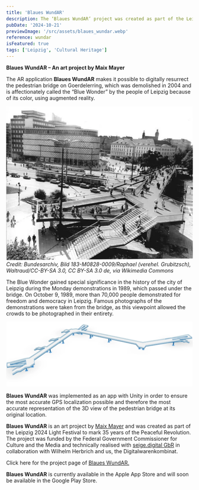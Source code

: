 ```yaml
---
title: 'Blaues WundAR'
description: The ‘Blaues WundAR’ project was created as part of the Leipzig Light Festival 2024 as an art project by Maix Mayer and allows the resurrection of the pedestrian bridge on Goerdelerring in Leipzig, known as the ‘Blue Wonder’.
pubDate: '2024-10-21'
previewImage: '/src/assets/blaues_wundar.webp'
reference: wundar
isFeatured: true
tags: ['Leipzig', 'Cultural Heritage']
---
```


**Blaues WundAR – An art project by Maix Mayer**

The AR application **Blaues WundAR** makes it possible to digitally resurrect the pedestrian bridge on Goerdelerring, which was demolished in 2004 and is affectionately called the “Blue Wonder” by the people of Leipzig because of its color, using augmented reality.

![Blaues WundAR](../../../assets/blaues_wundar1.webp)
_Credit: Bundesarchiv, Bild 183-M0828-0009/Raphael (verehel. Grubitzsch), Waltraud/CC-BY-SA 3.0, CC BY-SA 3.0 de, via Wikimedia Commons_

The Blue Wonder gained special significance in the history of the city of Leipzig during the Monday demonstrations in 1989, which passed under the bridge. On October 9, 1989, more than 70,000 people demonstrated for freedom and democracy in Leipzig. Famous photographs of the demonstrations were taken from the bridge, as this viewpoint allowed the crowds to be photographed in their entirety.

![Blaues WundAR](../../../assets/blaues_wundar2.webp)

**Blaues WundAR** was implemented as an app with Unity in order to ensure the most accurate GPS localization possible and therefore the most accurate representation of the 3D view of the pedestrian bridge at its original location.

**Blaues WundAR** is an art project by [Maix Mayer](https://maixmayer.studio/) and was created as part of the Leipzig 2024 Light Festival to mark 35 years of the Peaceful Revolution. The project was funded by the Federal Government Commissioner for Culture and the Media and technically realised with [seige.digital GbR](https://seige.digital/) in collaboration with Wilhelm Herbrich and us, the Digitalwarenkombinat.

Click here for the project page of [Blaues WundAR.](https://blaueswunder.maixmayer.studio/)

**Blaues WundAR** is currently available in the Apple App Store and will soon be available in the Google Play Store.
